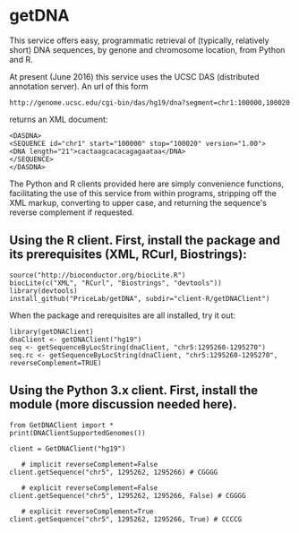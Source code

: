 # getDNA
This service offers  easy, programmatic retrieval of (typically, relatively short) DNA sequences, by genone and chromosome location,
from Python and R.

At present (June 2016) this service uses the UCSC DAS (distributed annotation server).  An url of this form

```
http://genome.ucsc.edu/cgi-bin/das/hg19/dna?segment=chr1:100000,100020
```

returns an XML document:

```
<DASDNA>
<SEQUENCE id="chr1" start="100000" stop="100020" version="1.00">
<DNA length="21">cactaagcacacagagaataa</DNA>
</SEQUENCE>
</DASDNA>
```

The Python and R clients provided here are simply convenience functions, facilitating the use of
this service from within programs,  stripping off the XML markup, converting to upper case,
and returning the sequence's reverse complement if requested.

## Using the R client.  First, install the package and its prerequisites (XML, RCurl, Biostrings):

```
source("http://bioconductor.org/biocLite.R")
biocLite(c("XML", "RCurl", "Biostrings", "devtools"))
library(devtools)
install_github("PriceLab/getDNA", subdir="client-R/getDNAClient")
```

When the package and rerequisites are all installed, try it out:

```
library(getDNAClient)
dnaClient <- getDNAClient("hg19")
seq <- getSequenceByLocString(dnaClient, "chr5:1295260-1295270")
seq.rc <- getSequenceByLocString(dnaClient, "chr5:1295260-1295270", reverseComplement=TRUE)

```

## Using the Python 3.x client.  First, install the module (more discussion needed here).


```
from GetDNAClient import *
print(DNAClientSupportedGenomes())

client = GetDNAClient("hg19")

   # implicit reverseComplement=False
client.getSequence("chr5", 1295262, 1295266) # CGGGG

   # explicit reverseComplement=False
client.getSequence("chr5", 1295262, 1295266, False) # CGGGG

   # explicit reverseComplement=True
client.getSequence("chr5", 1295262, 1295266, True) # CCCCG

```
